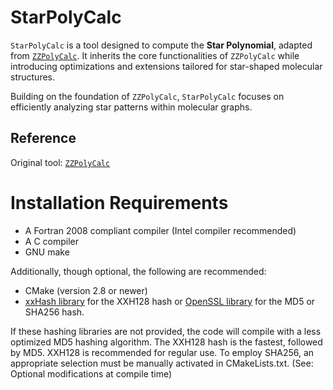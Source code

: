 # **StarPolyCalc**

`StarPolyCalc` is a tool designed to compute the **Star Polynomial**, adapted from [`ZZPolyCalc`](https://github.com/solccp/zzcalculator). It inherits the core functionalities of `ZZPolyCalc` while introducing optimizations and extensions tailored for star-shaped molecular structures.

Building on the foundation of `ZZPolyCalc`, `StarPolyCalc` focuses on efficiently analyzing star patterns within molecular graphs.

## **Reference**
Original tool: [`ZZPolyCalc`](https://github.com/quantumint/zzpolycalc)

Installation Requirements
=========================

* A Fortran 2008 compliant compiler (Intel compiler recommended)
* A C compiler
* GNU make

Additionally, though optional, the following are recommended:

* CMake (version 2.8 or newer)
* [xxHash library](https://github.com/Cyan4973/xxHash) for the XXH128 hash or [OpenSSL library](https://github.com/openssl/openssl) for the MD5 or SHA256 hash.

If these hashing libraries are not provided, the code will compile with a less optimized MD5 hashing algorithm.
The XXH128 hash is the fastest, followed by MD5. XXH128 is recommended for regular use. To employ SHA256, an appropriate selection must be manually activated in CMakeLists.txt. (See: Optional modifications at compile time)
